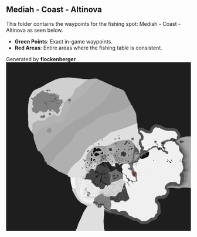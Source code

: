 ## Mediah - Coast - Altinova
This folder contains the waypoints for the fishing spot: Mediah - Coast - Altinova as seen below.

- **Green Points**: Exact in-game waypoints.
- **Red Areas**: Entire areas where the fishing table is consistent.

Generated by **flockenberger**
![Mediah - Coast - Altinova](./Preview.png?raw=true "Mediah - Coast - Altinova")